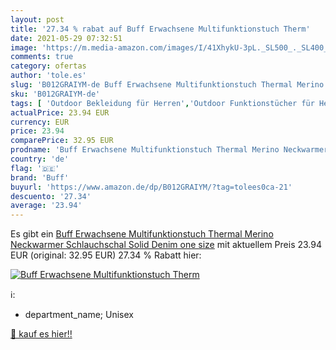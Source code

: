 ```yaml
---
layout: post
title: '27.34 % rabat auf Buff Erwachsene Multifunktionstuch Therm'
date: 2021-05-29 07:32:51
image: 'https://m.media-amazon.com/images/I/41XhykU-3pL._SL500_._SL400_.jpg'
comments: true
category: ofertas
author: 'tole.es'
slug: 'B012GRAIYM-de Buff Erwachsene Multifunktionstuch Thermal Merino...'
sku: 'B012GRAIYM-de'
tags: [ 'Outdoor Bekleidung für Herren','Outdoor Funktionstücher für Herren','Outdoor Kopfbedeckungen für Herren','Outdoor-Bekleidung','Sport','Sport & Freizeit','Sport & Outdoor Aktivitäten, Bekleidung & Ausrüstung','buff', ]
actualPrice: 23.94 EUR
currency: EUR
price: 23.94
comparePrice: 32.95 EUR
prodname: 'Buff Erwachsene Multifunktionstuch Thermal Merino Neckwarmer Schlauchschal  Solid Denim  one size'
country: 'de'
flag: '🇩🇪'
brand: 'Buff'
buyurl: 'https://www.amazon.de/dp/B012GRAIYM/?tag=tolees0ca-21'
descuento: '27.34'
average: '23.94'
---
```


Es gibt ein [Buff Erwachsene Multifunktionstuch Thermal Merino Neckwarmer Schlauchschal  Solid Denim  one size](https://www.amazon.de/dp/B012GRAIYM/?tag=tolees0ca-21) mit aktuellem Preis 23.94 EUR (original: 32.95 EUR) 27.34 % Rabatt hier:

[![Buff Erwachsene Multifunktionstuch Therm](https://m.media-amazon.com/images/I/41XhykU-3pL._SL500_._SL400_.jpg)](https://www.amazon.de/dp/B012GRAIYM/?tag=tolees0ca-21)

ℹ️:

- department_name; Unisex

[🛒 kauf es hier!!](https://www.amazon.de/dp/B012GRAIYM/?tag=tolees0ca-21)

